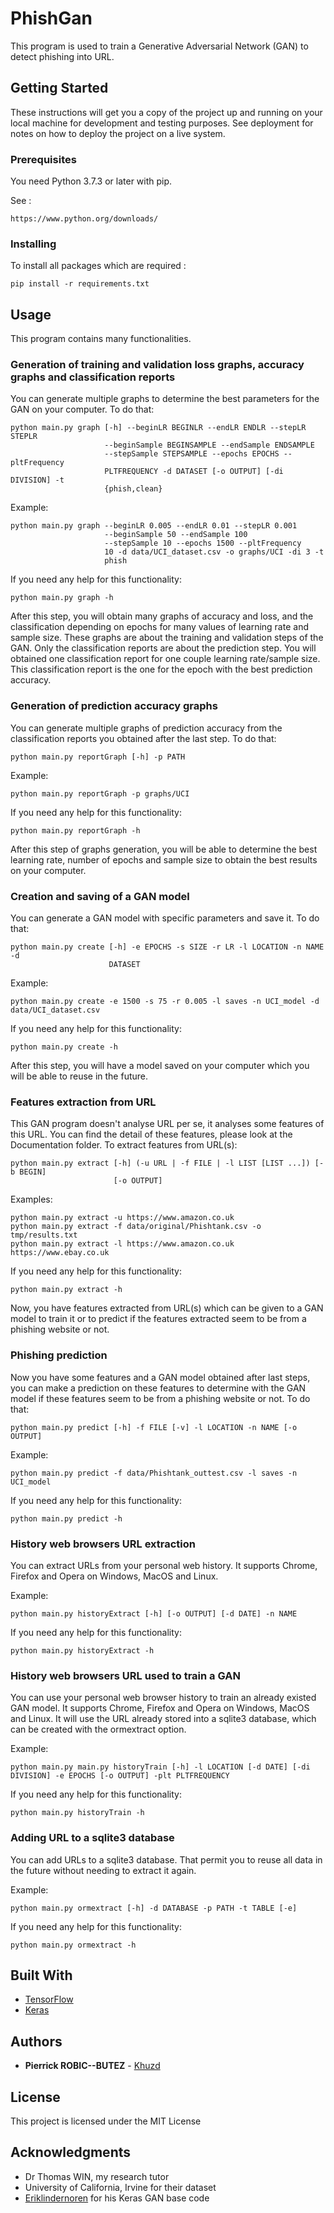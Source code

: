 # PhishGan

This program is used to train a Generative Adversarial Network (GAN) to detect phishing into URL.

## Getting Started

These instructions will get you a copy of the project up and running on your local machine for development and testing purposes. See deployment for notes on how to deploy the project on a live system.

### Prerequisites

You need Python 3.7.3 or later with pip.

See : 
```
https://www.python.org/downloads/
```

### Installing

To install all packages which are required :


```
pip install -r requirements.txt
```


## Usage

This program contains many functionalities.

### Generation of training and validation loss graphs, accuracy graphs and classification reports

You can generate multiple graphs to determine the best parameters for the GAN on your computer. To do that:
```
python main.py graph [-h] --beginLR BEGINLR --endLR ENDLR --stepLR STEPLR
                     --beginSample BEGINSAMPLE --endSample ENDSAMPLE
                     --stepSample STEPSAMPLE --epochs EPOCHS --pltFrequency
                     PLTFREQUENCY -d DATASET [-o OUTPUT] [-di DIVISION] -t
                     {phish,clean}
```

Example:
```
python main.py graph --beginLR 0.005 --endLR 0.01 --stepLR 0.001
                     --beginSample 50 --endSample 100
                     --stepSample 10 --epochs 1500 --pltFrequency
                     10 -d data/UCI_dataset.csv -o graphs/UCI -di 3 -t
                     phish
```

If you need any help for this functionality: 
```
python main.py graph -h
```

After this step, you will obtain many graphs of accuracy and loss, and the classification depending on epochs for many values of learning rate and sample size. These graphs are about the training and validation steps of the GAN. Only the classification reports are about the prediction step. You will obtained one classification report for one couple learning rate/sample size. This classification report is the one for the epoch with the best prediction accuracy.

### Generation of prediction accuracy graphs
You can generate multiple graphs of prediction accuracy from the classification reports you obtained after the last step. To do that:

```
python main.py reportGraph [-h] -p PATH
```

Example:
```
python main.py reportGraph -p graphs/UCI
```

If you need any help for this functionality: 
```
python main.py reportGraph -h
```

After this step of graphs generation, you will be able to determine the best learning rate, number of epochs and sample size to obtain the best results on your computer.

### Creation and saving of a GAN model
You can generate a GAN model with specific parameters and save it. To do that:

```
python main.py create [-h] -e EPOCHS -s SIZE -r LR -l LOCATION -n NAME -d
                      DATASET
```

Example:
```
python main.py create -e 1500 -s 75 -r 0.005 -l saves -n UCI_model -d data/UCI_dataset.csv
```

If you need any help for this functionality: 
```
python main.py create -h
```

After this step, you will have a model saved on your computer which you will be able to reuse in the future.

### Features extraction from URL
This GAN program doesn't analyse URL per se, it analyses some features of this URL. You can find the detail of these features, please look at the Documentation folder.
To extract features from URL(s): 

```
python main.py extract [-h] (-u URL | -f FILE | -l LIST [LIST ...]) [-b BEGIN]
                       [-o OUTPUT]
```

Examples:
```
python main.py extract -u https://www.amazon.co.uk
python main.py extract -f data/original/Phishtank.csv -o tmp/results.txt
python main.py extract -l https://www.amazon.co.uk https://www.ebay.co.uk
```

If you need any help for this functionality: 
```
python main.py extract -h
```

Now, you have features extracted from URL(s) which can be given to a GAN model to train it or to predict if the features extracted seem to be from a phishing website or not.

### Phishing prediction
Now you have some features and a GAN model obtained after last steps, you can make a prediction on these features to determine with the GAN model if these features seem to be from a phishing website or not. To do that: 

```
python main.py predict [-h] -f FILE [-v] -l LOCATION -n NAME [-o OUTPUT]
```

Example:
```
python main.py predict -f data/Phishtank_outtest.csv -l saves -n UCI_model
```

If you need any help for this functionality: 
```
python main.py predict -h
```

### History web browsers URL extraction
You can extract URLs from your personal web history.
It supports Chrome, Firefox and Opera on Windows, MacOS and Linux.

Example:
```
python main.py historyExtract [-h] [-o OUTPUT] [-d DATE] -n NAME
```

If you need any help for this functionality: 
```
python main.py historyExtract -h
```

### History web browsers URL used to train a GAN
You can use your personal web browser history to train an already existed GAN model.
It supports Chrome, Firefox and Opera on Windows, MacOS and Linux.
It will use the URL already stored into a sqlite3 database, which can be created with the ormextract option.

Example:
```
python main.py main.py historyTrain [-h] -l LOCATION [-d DATE] [-di DIVISION] -e EPOCHS [-o OUTPUT] -plt PLTFREQUENCY
```

If you need any help for this functionality: 
```
python main.py historyTrain -h
```

### Adding URL to a sqlite3 database
You can add URLs to a sqlite3 database.
That permit you to reuse all data in the future without needing to extract it again.

Example:
```
python main.py ormextract [-h] -d DATABASE -p PATH -t TABLE [-e]
```

If you need any help for this functionality: 
```
python main.py ormextract -h
```

## Built With

* [TensorFlow](https://www.tensorflow.org/) 
* [Keras](https://keras.io/) 

## Authors

* **Pierrick ROBIC--BUTEZ** - [Khuzd](https://github.com/Khuzd)


## License

This project is licensed under the MIT License

## Acknowledgments

* Dr Thomas WIN, my research tutor
* University of California, Irvine for their dataset
* [Eriklindernoren](https://github.com/eriklindernoren) for his Keras GAN base code


